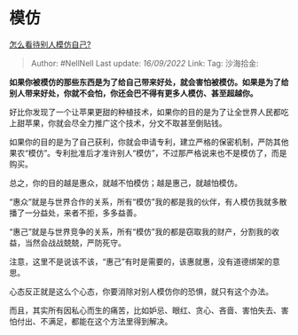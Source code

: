 # 模仿

[怎么看待别人模仿自己?](https://www.zhihu.com/question/24050526/answer/2674374898)

> Author: #NellNell
> Last update: *16/09/2022*
> Link:
> Tag:
> 沙海拾金:

**如果你被模仿的那些东西是为了给自己带来好处，就会害怕被模仿。如果是为了给别人带来好处，你就不会怕，你还会巴不得有更多人模仿、甚至超越你。**

好比你发现了一个让苹果更甜的种植技术，如果你的目的是为了让全世界人民都吃上甜苹果，你就会尽全力推广这个技术，分文不取甚至倒贴钱。

如果你的目的是为了自己获利，你就会申请专利，建立严格的保密机制，严防其他果农“模仿”。专利批准后才准许别人“模仿”，不过那严格说来也不是模仿了，而是购买。

总之，你的目的越是惠众，就越不怕模仿；越是惠己，就越怕模仿。

“惠众”就是与世界合作的关系，所有“模仿”我的都是我的伙伴，有人模仿我就多散播了一分益处，来者不拒，多多益善。

“惠己”就是与世界竞争的关系，所有“模仿”我的都是窃取我的财产，分割我的收益，当然会战战兢兢，严防死守。

注意，这里不是说该不该，“惠己”有时是需要的，该惠就惠，没有道德绑架的意思。

心态反正就是这么个心态，你要消除对别人模仿你的恐惧，就只有这个办法。

而且，其实所有因私心而生的痛苦，比如妒忌、眼红、贪心、吝啬、害怕失去、害怕付出、不满足，都能在这个方法里得到解决。
